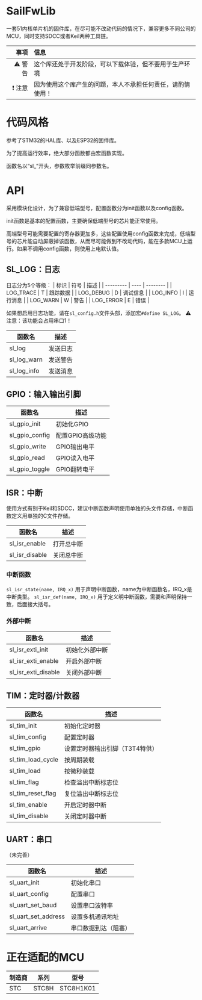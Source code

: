 # SailFwLib
一套51内核单片机的固件库，在尽可能不改动代码的情况下，兼容更多不同公司的MCU，同时支持SDCC或者Keil两种工具链。

 |                事项 | 信息                                                       |
 | -------------------:|:---------------------------------------------------------- |
 |     :warning:  警告 | 这个库还处于开发阶段，可以下载体验，但不要用于生产环境     |
 | :exclamation:  注意 | 因为使用这个库产生的问题，本人不承担任何责任，请酌情使用！ | 


# 代码风格
参考了STM32的HAL库、以及ESP32的固件库。

为了提高运行效率，绝大部分函数都由宏函数实现。

函数名以“sl_”开头，参数枚举前缀同参数名。
# API
采用模块化设计，为了兼容低端型号，配置函数分为init函数以及config函数。

init函数是基本的配置函数，主要确保低端型号的芯片能正常使用。

高端型号可能需要配置的寄存器更加多，这些配置使用config函数来完成，低端型号的芯片能自动屏蔽掉该函数，从而尽可能做到不改动代码，能在多款MCU上运行。如果不调用config函数，则使用上电默认值。

## SL_LOG：日志
日志分为5个等级：
| 标识      | 符号 | 描述     |
| --------- | ---- | -------- |
| LOG_TRACE | T    | 跟踪数据 |
| LOG_DEBUG | D    | 调试信息 |
| LOG_INFO  | I    | 运行消息 |
| LOG_WARN  | W    | 警告     |
| LOG_ERROR | E    | 错误     |

如果想启用日志功能，请在`sl_config.h`文件头部，添加宏`#define SL_LOG`。
:warning: 注意：该功能会占用串口1！

| 函数名      | 描述     |
| ----------- | -------- |
| sl_log      | 发送日志 |
| sl_log_warn | 发送警告 |
| sl_log_info | 发送消息 | 

## GPIO：输入输出引脚

| 函数名         | 描述             |
| -------------- | ---------------- |
| sl_gpio_init   | 初始化GPIO       | 
| sl_gpio_config | 配置GPIO高级功能 |
| sl_gpio_write  | GPIO输出电平     |
| sl_gpio_read   | GPIO读入电平     |
| sl_gpio_toggle | GPIO翻转电平     |

## ISR：中断
使用方式有别于Keil和SDCC，建议中断函数声明使用单独的头文件存储，中断函数定义用单独的C文件存储。

| 函数名           | 描述       |
| ---------------- | ---------- |
| sl_isr_enable    | 打开总中断 |
| sl_isr_disable   | 关闭总中断 |

### 中断函数
`sl_isr_state(name, IRQ_x)`
用于声明中断函数，name为中断函数名，IRQ_x是中断类型。
`sl_isr_def(name, IRQ_x)`
用于定义明中断函数，需要和声明保持一致，后面接大括号。
### 外部中断

| 函数名              | 描述           |
| ------------------- | -------------- |
| sl_isr_exti_init    | 初始化外部中断 |
| sl_isr_exti_enable  | 开启外部中断   |
| sl_isr_exti_disable | 关闭外部中断   | 

## TIM：定时器/计数器

| 函数名            | 描述                           |
| ----------------- | ------------------------------ |
| sl_tim_init       | 初始化定时器                   |
| sl_tim_config     | 配置定时器                     |
| sl_tim_gpio       | 设置定时器输出引脚（T3T4特供） |
| sl_tim_load_cycle | 按周期装载                     |
| sl_tim_load       | 按微秒装载                     |
| sl_tim_flag       | 检查溢出中断标志位             |
| sl_tim_reset_flag | 复位溢出中断标志位             |
| sl_tim_enable     | 开启定时器中断                 |
| sl_tim_disable    | 关闭定时器中断                 | 

## UART：串口
（未完善）

| 函数名              | 描述                 |
| ------------------- | -------------------- |
| sl_uart_init        | 初始化串口           |
| sl_uart_config      | 配置串口             |
| sl_uart_set_baud    | 设置串口波特率           |
| sl_uart_set_address | 设置多机通讯地址     |
| sl_uart_arrive      | 串口数据到达（阻塞） | 

# 正在适配的MCU
| 制造商 | 系列  | 型号      |
| ------ | ----- | --------- |
| STC    | STC8H | STC8H1K01 | 
